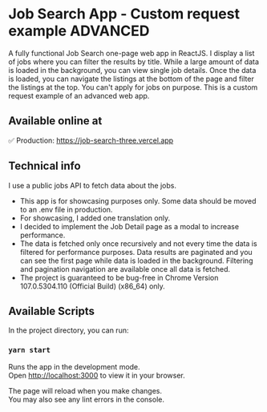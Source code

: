 # Job Search App - Custom request example ADVANCED

A fully functional Job Search one-page web app in ReactJS. I display a list of jobs where you can filter the results by title. While a large amount of data is loaded in the background, you can view single job details. Once the data is loaded, you can navigate the listings at the bottom of the page and filter the listings at the top. You can't apply for jobs on purpose.
This is a custom request example of an advanced web app.

## Available online at

✅ Production: https://job-search-three.vercel.app

## Technical info

I use a public jobs API to fetch data about the jobs.

- This app is for showcasing purposes only. Some data should be moved to an .env file in production.
- For showcasing, I added one translation only.
- I decided to implement the Job Detail page as a modal to increase performance.
- The data is fetched only once recursively and not every time the data is filtered for performance purposes. Data results are paginated and you can see the first page while data is loaded in the background. Filtering and pagination navigation are available once all data is fetched.
- The project is guaranteed to be bug-free in Chrome Version 107.0.5304.110 (Official Build) (x86_64) only.

## Available Scripts

In the project directory, you can run:

### `yarn start`

Runs the app in the development mode.\
Open [http://localhost:3000](http://localhost:3000) to view it in your browser.

The page will reload when you make changes.\
You may also see any lint errors in the console.
